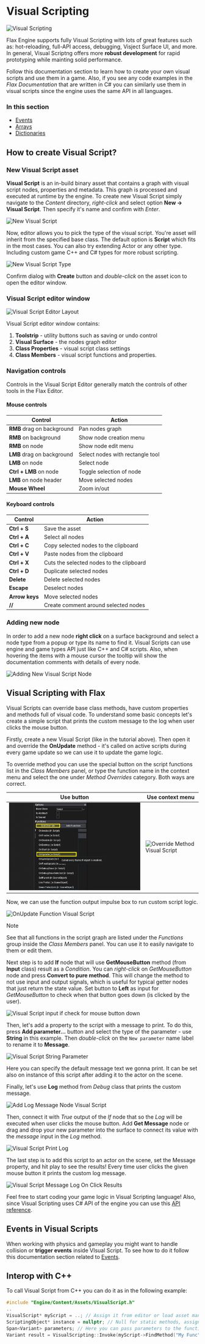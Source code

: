 # Visual Scripting

![Visual Scripting](media/vs-sample.png)

Flax Engine supports fully Visual Scripting with lots of great features such as: hot-reloading, full-API access, debugging, Visject Surface UI, and more. In general, Visual Scriptng offers more **robust development** for rapid prototyping while mainting solid performance.

Follow this documentation section to learn how to create your own visual scripts and use them in a game. Also, if you see any code examples in the *Flax Documentation* that are written in C# you can similarly use them in visual scripts since the engine uses the same API in all languages.

### In this section

* [Events](events.md)
* [Arrays](arrays.md)
* [Dictionaries](dictionaries.md)

## How to create Visual Script?

### New Visual Script asset

**Visual Script** is an in-build binary asset that contains a graph with visual script nodes, properties and metadata. This graph is processed and executed at runtime by the engine. To create new Visual Script simply navigate to the *Content* directory, *right-click* and select option **New -> Visual Script**. Then specify it's name and confirm with *Enter*.

![New Visual Script](media/new-visual-script.png)

Now, editor allows you to pick the type of the visual script. You're asset will inherit from the specified base class. The default option is **Script** which fits in the most cases. You can also try extending Actor or any other type. Including custom game C++ and C# types for more robust scripting.

![New Visual Script Type](media/new-visual-script-type.png)

Confirm dialog with **Create** button and *double-click* on the asset icon to open the editor window.

### Visual Script editor window

![Visual Script Editor Layout](media/visual-script-window-layout.png)

Visual Script editor window contains:
1. **Toolstrip** - utility buttons such as saving or undo control
2. **Visual Surface** - the nodes graph editor
3. **Class Properties** - visual script class settings
4. **Class Members** - visual script functions and properties.

### Navigation controls

Controls in the Visual Script Editor generally match the controls of other tools in the Flax Editor.

#### Mouse controls

| Control | Action |
|--------|--------|
| **RMB** drag on background | Pan nodes graph |
| **RMB** on background | Show node creation menu |
| **RMB** on node | Show node edit menu |
| **LMB** drag on background | Select nodes with rectangle tool |
| **LMB** on node | Select node |
| **Ctrl + LMB** on node | Toggle selection of node |
| **LMB** on node header | Move selected nodes |
| **Mouse Wheel** | Zoom in/out |

#### Keyboard controls

| Control | Action |
|--------|--------|
| **Ctrl + S** | Save the asset |
| **Ctrl + A** | Select all nodes |
| **Ctrl + C** | Copy selected nodes to the clipboard |
| **Ctrl + V** | Paste nodes from the clipboard |
| **Ctrl + X** | Cuts the selected nodes to the clipboard |
| **Ctrl + D** | Duplicate selected nodes |
| **Delete** | Delete selected nodes |
| **Escape** | Deselect nodes |
| **Arrow keys** | Move selected nodes |
| **//** | Create comment around selected nodes |

### Adding new node

In order to add a new node **right click** on a surface background and select a node type from a popup or type its name to find it. Visual Scripts can use engine and game types API just like C++ and C# scripts.
Also, when hovering the items with a mouse cursor the tooltip will show the documentation comments with details of every node.

![Adding New Visual Script Node](media/new-visual-script-node.png)

## Visual Scripting with Flax

Visual Scripts can override base class methods, have custom properties and methods full of visual code. To understand some basic concepts let's create a simple script that prints the custom message to the log when user clicks the mouse button.

Firstly, create a new Visual Script (like in the tutorial above). Then open it and override the **OnUpdate** method - it's called on active scripts during every game update so we can use it to update the game logic.

To override method you can use the special button on the script functions list in the *Class Members* panel, or type the function name in the context menu and select the one under *Method Overrides* category. Both ways are correct.

| Use button | Use context menu |
|--------|--------|
| ![Override Method Visual Script](media/override-method-1.png) | ![Override Method Visual Script](media/override-method-2.png) |

Now, we can use the function output impulse box to run custom script logic.

![OnUpdate Function Visual Script](media/onupdate-function.png)

> [!Note]
> See that all functions in the script graph are listed under the *Functions* group inside the *Class Members* panel. You can use it to easily navigate to them or edit them.

Next step is to add **If** node that will use **GetMouseButton** method (from **Input** class) result as a *Condition*.
You can *right-click* on *GetMouseButton* node and press **Convert to pure method**. This will change the method to not use input and output signals, which is useful for typical getter nodes that just return the state value.
Set button to **Left** as input for *GetMouseButton* to check when that button goes down (is clicked by the user).

![Visual Script input if check for mouse button down](media/mouse-button-down-if-visual-script.png)

Then, let's add a property to the script with a message to print. To do this, press **Add parameter...** button and select the type of the parameter - use **String** in this example. Then *double-click* on the `New parameter` name label to rename it to **Message**.

![Visual Script String Parameter](media/new-parameter.png)

Here you can specify the default message text we gonna print. It can be set also on instance of this script after adding it to the actor on the scene.

Finally, let's use **Log** method from *Debug* class that prints the custom message.

![Add Log Message Node Visual Script](media/log-message-add-new-node.png)

Then, connect it with *True* output of the *If* node that so the *Log* will be executed when user clicks the mouse button. Add **Get Message** node or drag and drop your new parameter into the surface to connect its value with the *message* input in the *Log* method.

![Visual Script Print Log](media/visual-script-print-log-message.png)

The last step is to add this script to an actor on the scene, set the Message property, and hit play to see the results! Every time user clicks the given mouse button it prints the custom log message.

![Visual Script Message Log On Click Results](media/visual-script-tutorial-results.png)

Feel free to start coding your game logic in Visual Scripting language!
Also, since Visual Scripting uses C# API of the engine you can use this [API reference](https://docs.flaxengine.com/api/FlaxEngine.html).

## Events in Visual Scripts

When working with physics and gameplay you might want to handle collision or **trigger events** inside VIsual Script. To see how to do it follow this documentation section related to [Events](events.md).

## Interop with C\+\+

To call Visual Script from C\+\+ you can do it as in the following example:

```cpp
#include "Engine/Content/Assets/VisualScript.h"
..
VisualScript* myScript = ..; // Assign it from editor or load asset manually
ScriptingObject* instance = nullptr; // Null for static methods, assign to object instance to call member function
Span<Variant> parameters; // Here you can pass parameters to the function
Variant result = VisualScripting::Invoke(myScript->FindMethod("My Func"), instance, parameters);
```
